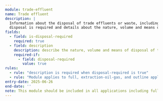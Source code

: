 ```yaml
---
module: trade-effluent
name: Trade effluent
description: |
  Information about the disposal of trade effluents or waste, including whether 
  disposal is required and details about the nature, volume and means of disposal
fields:
  - field: is-disposal-required
    required: true
  - field: description
    description: describe the nature, volume and means of disposal of trade effluents or waste
    required-if:
      - field: disposal-required
        value: true
rules:
  - rule: "description is required when disposal-required is true"
  - rule: "Module applies to full, extraction-oil-gas, and outline application types"
entry-date: 2025-06-26
end-date: ''
note: This module should be included in all applications including full permission. For example, full and full+lbc
---
```

